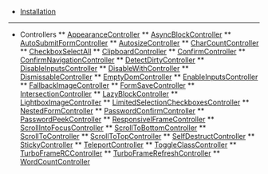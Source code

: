 <!-- docs/_sidebar.md -->
* [Installation](/ "Stimulus Library")
---
* Controllers
** [AppearanceController](./controllers/appearance_controller.md "Stimulus Library - AppearanceController")
** [AsyncBlockController](./controllers/async_block_controller.md "Stimulus Library - AsyncBlockController")
** [AutoSubmitFormController](./controllers/auto_submit_form_controller.md "Stimulus Library - AutoSubmitFormController")
** [AutosizeController](./controllers/autosize_controller.md "Stimulus Library - AutosizeController")
** [CharCountController](./controllers/char_count_controller.md "Stimulus Library - CharCountController")
** [CheckboxSelectAll](./controllers/checkbox_select_all_controller.md "Stimulus Library - CheckboxSelectAll")
** [ClipboardController](./controllers/clipboard_controller.md "Stimulus Library - ClipboardController")
** [ConfirmController](./controllers/confirm_controller.md "Stimulus Library - ConfirmController")
** [ConfirmNavigationController](./controllers/confirm_navigation_controller.md "Stimulus Library - ConfirmNavigationController")
** [DetectDirtyController](./controllers/detect_dirty_controller.md "Stimulus Library - DetectDirtyController")
** [DisableInputsController](./controllers/disable_inputs_controller.md "Stimulus Library - DisableInputsController")
** [DisableWithController](./controllers/disable_with_controller.md "Stimulus Library - DisableWithController")
** [DismissableController](./controllers/dismissable_controller.md "Stimulus Library - DismissableController")
** [EmptyDomController](./controllers/empty_dom_controller.md "Stimulus Library - EmptyDomController")
** [EnableInputsController](./controllers/enable_inputs_controller.md "Stimulus Library - EnableInputsController")
** [FallbackImageController](./controllers/fallback_image_controller.md "Stimulus Library - FallbackImageController")
** [FormSaveController](./controllers/form_save_controller.md "Stimulus Library - FormSaveController")
** [IntersectionController](./controllers/intersection_controller.md "Stimulus Library - IntersectionController")
** [LazyBlockController](./controllers/lazy_block_controller.md "Stimulus Library - LazyBlockController")
** [LightboxImageController](./controllers/lightbox_image_controller.md "Stimulus Library - LightboxImageController")
** [LimitedSelectionCheckboxesController](./controllers/limited_selection_checkboxes_controller.md "Stimulus Library - LimitedSelectionCheckboxesController")
** [NestedFormController](./controllers/nested_form_controller.md "Stimulus Library - NestedFormController")
** [PasswordConfirmController](./controllers/password_confirm_controller.md "Stimulus Library - PasswordConfirmController")
** [PasswordPeekController](./controllers/password_peek_controller.md "Stimulus Library - PasswordPeekController")
** [ResponsiveIFrameController](controllers/responsive_iframe_controller.md "Stimulus Library - ResponsiveIFrame")
** [ScrollIntoFocusController](./controllers/scroll_into_focus_controller.md "Stimulus Library - ScrollIntoFocusController")
** [ScrollToBottomController](./controllers/scroll_to_bottom_controller.md "Stimulus Library - ScrollToBottomController")
** [ScrollToController](./controllers/scroll_to_controller.md "Stimulus Library - ScrollToController")
** [ScrollToTopController](./controllers/scroll_to_top_controller.md "Stimulus Library - ScrollToTopController")
** [SelfDestructController](./controllers/self_destruct_controller.md "Stimulus Library - SelfDestructController")
** [StickyController](./controllers/sticky_controller.md "Stimulus Library - StickyController")
** [TeleportController](./controllers/teleport_controller.md "Stimulus Library - TeleportController")
** [ToggleClassController](./controllers/toggle_class_controller.md "Stimulus Library - ToggleClassController")
** [TurboFrameRCController](./controllers/turbo_frame_rc_controller.md "Stimulus Library - TurboFrameRCController")
** [TurboFrameRefreshController](./controllers/turbo_frame_refresh_controller.md "Stimulus Library - TurboFrameRefreshController")
** [WordCountController](./controllers/word_count_controller.md "Stimulus Library - WordCountController")
